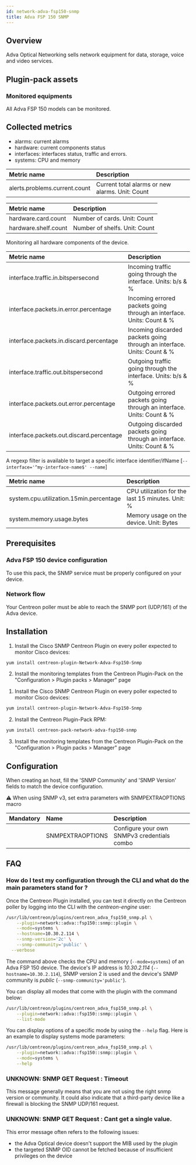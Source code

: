 ```yaml
---
id: network-adva-fsp150-snmp
title: Adva FSP 150 SNMP
---
```


## Overview

Adva Optical Networking sells network equipment for data, storage, voice and video services.

## Plugin-pack assets 

### Monitored equipments

All Adva FSP 150 models can be monitored.

## Collected metrics

* alarms: current alarms
* hardware: current components status
* interfaces: interfaces status, traffic and errors.
* systems: CPU and memory

<!--DOCUSAURUS_CODE_TABS-->

<!--Alarms-->

| Metric name                        | Description                                                         |
| :--------------------------------- | :------------------------------------------------------------------ |
| alerts.problems.current.count      | Current total alarms or new alarms. Unit: Count                     |

<!--Hardware-->

| Metric name                             | Description                                                         |
| :-------------------------------------- | :------------------------------------------------------------------ |
| hardware.card.count                     | Number of cards. Unit: Count                                        |
| hardware.shelf.count                    | Number of shelfs. Unit: Count                                       |

Monitoring all hardware components of the device. 

<!--Interfaces-->

| Metric name                               | Description                                                             |
| :---------------------------------------- | :---------------------------------------------------------------------- |
| interface.traffic.in.bitspersecond        | Incoming traffic going through the interface. Units: b/s & %            |
| interface.packets.in.error.percentage     | Incoming errored packets going through an interface. Units: Count & %   |
| interface.packets.in.discard.percentage   | Incoming discarded packets going through an interface. Units: Count & % |
| interface.traffic.out.bitspersecond       | Outgoing traffic going through the interface. Units: b/s & %            |
| interface.packets.out.error.percentage    | Outgoing errored packets going through an interface. Units: Count & %   |
| interface.packets.out.discard.percentage  | Outgoing discarded packets going through an interface. Units: Count & % |

A regexp filter is available to target a specific interface identifier/ifName [```--interface='^my-interface-name$' --name```] 

<!--Systems-->

| Metric name                             | Description                                                         |
| :-------------------------------------- | :------------------------------------------------------------------ |
| system.cpu.utilization.15min.percentage | CPU utilization for the last 15 minutes. Unit: %                    |
| system.memory.usage.bytes               | Memory usage on the device. Unit: Bytes                             |

<!--END_DOCUSAURUS_CODE_TABS-->

## Prerequisites

### Adva FSP 150 device configuration 

To use this pack, the SNMP service must be properly configured on your device.

### Network flow

Your Centreon poller must be able to reach the SNMP port (UDP/161) of the Adva device.

## Installation

<!--DOCUSAURUS_CODE_TABS-->

<!--Online IMP Licence & IT-100 Editions-->

1. Install the Cisco SNMP Centreon Plugin on every poller expected to monitor Cisco devices: 

```bash
yum install centreon-plugin-Network-Adva-Fsp150-Snmp
```

2. Install the monitoring templates from the Centreon Plugin-Pack on the "Configuration > Plugin packs > Manager" page


<!--Offline IMP License-->

1. Install the Cisco SNMP Centreon Plugin on every poller expected to monitor Cisco devices:

```bash
yum install centreon-plugin-Network-Adva-Fsp150-Snmp
```

2. Install the Centreon Plugin-Pack RPM:

```bash
yum install centreon-pack-network-adva-fsp150-snmp
```

3. Install the monitoring templates from the Centreon Plugin-Pack on the "Configuration > Plugin packs > Manager" page

<!--END_DOCUSAURUS_CODE_TABS-->

## Configuration

When creating an host, fill the 'SNMP Community' and 'SNMP Version' fields to match the device configuration. 

  :warning: When using SNMP v3, set extra parameters with SNMPEXTRAOPTIONS macro 

| Mandatory   | Name              | Description                                    |
| :---------- | :---------------- | :--------------------------------------------- |
|             | SNMPEXTRAOPTIONS  | Configure your own SNMPv3 credentials combo    |

## FAQ

### How do I test my configuration through the CLI and what do the main parameters stand for ? 

Once the Centreon Plugin installed, you can test it directly on the Centreon poller by logging into the CLI with the *centreon-engine* user:

```bash
/usr/lib/centreon/plugins/centreon_adva_fsp150_snmp.pl \
	--plugin=network::adva::fsp150::snmp::plugin \
	--mode=systems \
	--hostname=10.30.2.114 \
	--snmp-version='2c' \
	--snmp-community='public' \
  --verbose 
```

The command above checks the CPU and memory (```--mode=systems```) of an Adva FSP 150 device. The device's IP address is *10.30.2.114* (```--hostname=10.30.2.114```), SNMP version 2 is used and the device's SNMP community is *public* (```--snmp-community='public'```).

You can display all modes that come with the plugin with the command below: 

```bash
/usr/lib/centreon/plugins/centreon_adva_fsp150_snmp.pl \
    --plugin=network::adva::fsp150::snmp::plugin \
    --list-mode
```

You can display options of a specific mode by using the ```--help``` flag. Here is an example to display systems mode parameters:

```bash
/usr/lib/centreon/plugins/centreon_adva_fsp150_snmp.pl \
    --plugin=network::adva::fsp150::snmp::plugin \
    --mode=systems \
    --help
```

### UNKNOWN: SNMP GET Request : Timeout

This message generally means that you are not using the right snmp version or community. It could also indicate that a third-party device like a firewall is blocking the SNMP UDP/161 request.

### UNKNOWN: SNMP GET Request : Cant get a single value.

This error message often refers to the following issues: 
  - the Adva Optical device doesn't support the MIB used by the plugin
  - the targeted SNMP OID cannot be fetched because of insufficient privileges on the device
